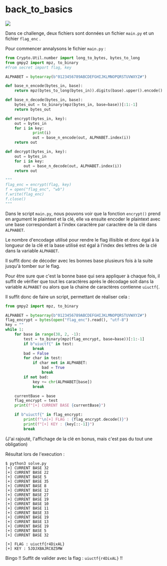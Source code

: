 # back_to_basics

![](https://i.imgur.com/58CC9k7.png)

Dans ce challenge, deux fichiers sont données un fichier ``main.py`` et un fichier ``flag_enc`` . 

Pour commencer annalysons le fichier ``main.py`` :

```python
from Crypto.Util.number import long_to_bytes, bytes_to_long
from gmpy2 import mpz, to_binary
#from secret import flag, key

ALPHABET = bytearray(b"0123456789ABCDEFGHIJKLMNOPQRSTUVWXYZ#")

def base_n_encode(bytes_in, base):
    return mpz(bytes_to_long(bytes_in)).digits(base).upper().encode()

def base_n_decode(bytes_in, base):
    bytes_out = to_binary(mpz(bytes_in, base=base))[:1:-1]
    return bytes_out

def encrypt(bytes_in, key):
    out = bytes_in
    for i in key:
            print(i)
            out = base_n_encode(out, ALPHABET.index(i))
    return out

def decrypt(bytes_in, key):
    out = bytes_in
    for i in key:
        out = base_n_decode(out, ALPHABET.index(i))
    return out

"""
flag_enc = encrypt(flag, key)
f = open("flag_enc", "wb")
f.write(flag_enc)
f.close()
"""
```

Dans le script ``main.py``, nous pouvons voir que la fonction ``encrypt()`` prend en argument le plaintext et la clé, elle va ensuite encoder le plaintext avec une base correspondant à l'index caractère par caractère de la clé dans ``ALPHABET``.

Le nombre d'encodage utilisé pour rendre le flag illisible et donc égal à la longueur de la clé et la base utilisé est égal à l'index des lettres de la clé dans la variable ``ALPHABET``.

Il suffit donc de décoder avec les bonnes base plusieurs fois à la suite jusqu'à tomber sur le flag.

Pour être sure que c'est la bonne base qui sera appliquer à chaque fois, il suffit de vérifier que tout les caractères après le décodage soit dans la variable `ALPHABET` ou alors que la chaine de caractères contienne ``uiuctf{``.

Il suffit donc de faire un script, permettant de réaliser cela : 

```python
from gmpy2 import mpz, to_binary

ALPHABET = bytearray(b"0123456789ABCDEFGHIJKLMNOPQRSTUVWXYZ#")
flag_encrypt = bytes(open("flag_enc").read(), "utf-8")
key = ""
while 1:
    for base in range(38, 2, -1):
        test = to_binary(mpz(flag_encrypt, base=base))[:1:-1]
        if b"uiuctf{" in test:
            break
        bad = False
        for char in test:
            if char not in ALPHABET:
                bad = True
                break
        if not bad:
            key += chr(ALPHABET[base])
            break

    currentBase = base
    flag_encrypt = test
    print(f"[+] CURRENT BASE {currentBase}")

    if b"uiuctf{" in flag_encrypt:
        print(f"\n[+] FLAG : {flag_encrypt.decode()}")
        print(f"[+] KEY : {key[::-1]}")
        break
```

(J'ai rajouté, l'affichage de la clé en bonus, mais c'est pas du tout une obligation)

Résultat lors de l'execution : 

```
$ python3 solve.py
[+] CURRENT BASE 32
[+] CURRENT BASE 22
[+] CURRENT BASE 5
[+] CURRENT BASE 35
[+] CURRENT BASE 8
[+] CURRENT BASE 12
[+] CURRENT BASE 27
[+] CURRENT BASE 19
[+] CURRENT BASE 10
[+] CURRENT BASE 11
[+] CURRENT BASE 33
[+] CURRENT BASE 19
[+] CURRENT BASE 13
[+] CURRENT BASE 19
[+] CURRENT BASE 5
[+] CURRENT BASE 32

[+] FLAG : uiuctf{r4DixAL}
[+] KEY : 5JDJXBAJRC8Z5MW
```

Bingo !! Suffit de valider avec la flag : ``uiuctf{r4DixAL}`` !!
